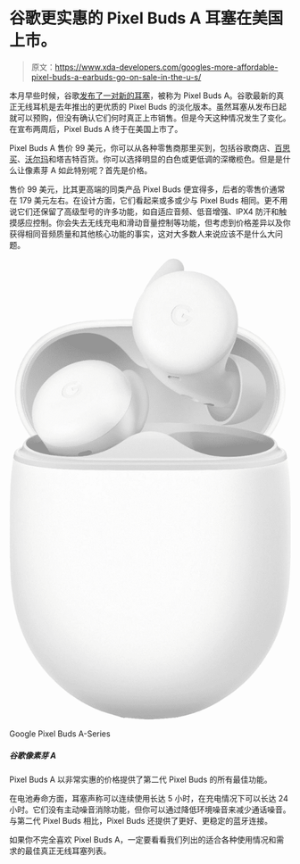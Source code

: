 # 谷歌更实惠的 Pixel Buds A 耳塞在美国上市。

> 原文：<https://www.xda-developers.com/googles-more-affordable-pixel-buds-a-earbuds-go-on-sale-in-the-u-s/>

本月早些时候，谷歌[发布了一对新的耳塞](https://www.xda-developers.com/pixel-buds-a-unveiled/)，被称为 Pixel Buds A。谷歌最新的真正无线耳机是去年推出的更优质的 Pixel Buds 的淡化版本。虽然耳塞从发布日起就可以预购，但没有确认它们何时真正上市销售。但是今天这种情况发生了变化。在宣布两周后，Pixel Buds A 终于在美国上市了。

Pixel Buds A 售价 99 美元，你可以从各种零售商那里买到，包括谷歌商店、[百思买](https://shop-links.co/1743770960813743361?u1=bf09663c-ca93-49c1-90dd-d227fb7583c4)、[沃尔玛](https://www.walmart.com/ip/Google-Pixel-Buds-Clearly-White/661564183)和塔吉特百货。你可以选择明显的白色或更低调的深橄榄色。但是是什么让像素芽 A 如此特别呢？首先是价格。

售价 99 美元，比其更高端的同类产品 Pixel Buds 便宜得多，后者的零售价通常在 179 美元左右。在设计方面，它们看起来或多或少与 Pixel Buds 相同。更不用说它们还保留了高级型号的许多功能，如自适应音频、低音增强、IPX4 防汗和触摸感应控制。你会失去无线充电和滑动音量控制等功能，但考虑到价格差异以及你获得相同音频质量和其他核心功能的事实，这对大多数人来说应该不是什么大问题。

 <picture>![Google Pixel Buds A-Series are a toned-down version of the Pixel Buds. These are a great budget option for wireless earbuds.](img/b38fb99619b32537cd90c1489c1f3786.png)</picture> 

Google Pixel Buds A-Series

##### 谷歌像素芽 A

Pixel Buds A 以非常实惠的价格提供了第二代 Pixel Buds 的所有最佳功能。

在电池寿命方面，耳塞声称可以连续使用长达 5 小时，在充电情况下可以长达 24 小时。它们没有主动噪音消除功能，但你可以通过降低环境噪音来减少通话噪音。与第二代 Pixel Buds 相比，Pixel Buds 还提供了更好、更稳定的蓝牙连接。

如果你不完全喜欢 Pixel Buds A，一定要看看我们列出的适合各种使用情况和需求的最佳真正无线耳塞列表。